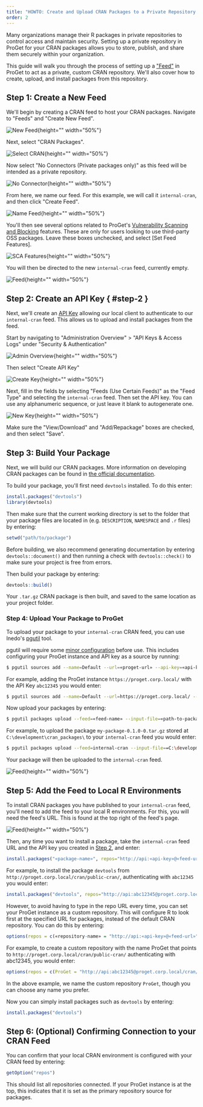 ```yaml
---
title: "HOWTO: Create and Upload CRAN Packages to a Private Repository in ProGet"
order: 2
---
```


Many organizations manage their R packages in private repositories to control access and maintain security. Setting up a private repository in ProGet for your CRAN packages allows you to store, publish, and share them securely within your organization.

This guide will walk you through the process of setting up a ["Feed"](/docs/proget/feeds/feed-overview) in ProGet to act as a private, custom CRAN repository. We'll also cover how to create, upload, and install packages from this repository.

## Step 1: Create a New Feed

We'll begin by creating a CRAN feed to host your CRAN packages. Navigate to "Feeds" and "Create New Feed".

![New Feed](/resources/docs/proget-feeds-createnewfeed.png){height="" width="50%"}

Next, select "CRAN Packages".

![Select CRAN](){height="" width="50%"}

Now select "No Connectors (Private packages only)" as this feed will be intended as a private repository.

![No Connector](){height="" width="50%"}

From here, we name our feed. For this example, we will call it `internal-cran`, and then click "Create Feed".

![Name Feed](){height="" width="50%"}

You'll then see several options related to ProGet's [Vulnerability Scanning and Blocking](/docs/proget/sca/vulnerabilities) features. These are only for users looking to use third-party OSS packages. Leave these boxes unchecked, and select [Set Feed Features].

![SCA Features](/resources/docs/proget-cran-internal-sca.png){height="" width="50%"}

You will then be directed to the new `internal-cran` feed, currently empty.

![Feed](/resources/docs/proget-cran-internal-emptyfeed.png){height="" width="50%"}

## Step 2: Create an API Key { #step-2 }

Next, we'll create an [API Key](/docs/proget/reference-api/proget-apikeys) allowing our local client to authenticate to our `internal-cran` feed. This allows us to upload and install packages from the feed.

Start by navigating to "Administration Overview" > "API Keys & Access Logs" under "Security & Authentication"

![Admin Overview](/resources/docs/proget-admin-apikeys.png){height="" width="50%"}

Then select "Create API Key"

![Create Key](/resources/docs/proget-apikey-new.png){height="" width="50%"}

Next, fill in the fields by selecting "Feeds (Use Certain Feeds)" as the "Feed Type" and selecting the `internal-cran` feed. Then set the API key. You can use any alphanumeric sequence, or just leave it blank to autogenerate one.

![New Key](/resources/docs/proget-cran-apikey-2.png){height="" width="50%"}

Make sure the "View/Download" and "Add/Repackage" boxes are checked, and then select "Save".

## Step 3: Build Your Package

Next, we will build our CRAN packages. More information on developing CRAN packages can be found in [the official documentation](https://cran.r-project.org/web/packages/rcompendium/vignettes/developing_a_package.html).

To build your package, you'll first need `devtools` installed. To do this enter:

```r
install.packages("devtools")
library(devtools)
```
 
Then make sure that the current working directory is set to the folder that your package files are located in (e.g. `DESCRIPTION`, `NAMESPACE` and `.r` files) by entering:

```r
setwd("path/to/package")
```
Before building, we also recommend generating documentation by entering `devtools::document()` and then running a check with `devtools::check()` to make sure your project is free from errors.
 
Then build your package by entering:

```r
devtools::build()
```

Your `.tar.gz` CRAN package is then built, and saved to the same location as your project folder. 

### Step 4: Upload Your Package to ProGet

To upload your package to your `internal-cran` CRAN feed, you can use Inedo's [pgutil](/docs/proget/reference-api/proget-pgutil) tool.

pgutil will require some [minor configuration](/docs/proget/reference-api/proget-pgutil#sources) before use. This includes configuring your ProGet instance and API key as a source by running:

```bash
$ pgutil sources add --name=Default --url=«proget-url» --api-key=«api-key»
```

For example, adding the ProGet instance `https://proget.corp.local/` with the API Key `abc12345` you would enter:

```bash
$ pgutil sources add --name=Default --url=https://proget.corp.local/ --api-key=abc12345
```

Now upload your packages by entering:

```bash
$ pgutil packages upload --feed=«feed-name» --input-file=«path-to-package»
```

For example, to upload the package `my-package-0.1.0-0.tar.gz` stored at `C:\development\cran_packages\` to your `internal-cran` feed you would enter:

```bash
$ pgutil packages upload --feed=internal-cran --input-file==C:\development\cran_packages\my-package-0.1.0-0.tar.gz
```

Your package will then be uploaded to the `internal-cran` feed.

![Feed](){height="" width="50%"}

## Step 5: Add the Feed to Local R Environments

To install CRAN packages you have published to your `internal-cran` feed, you'll need to add the feed to your local R environments. For this, you will need the feed's URL. This is found at the top right of the feed's page.

![Feed](){height="" width="50%"}

Then, any time you want to install a package, take the `internal-cran` feed URL and the API key you created in [Step 2](#step-2), and enter:

```r
install.packages("«package-name»", repos="http://api:«api-key»@«feed-url»")
```

For example, to install the package `devtools` from `http://proget.corp.local/cran/public-cran/`, authenticating with `abc12345` you would enter:

```r
install.packages("devtools", repos="http://api:abc12345@proget.corp.local/cran/public-cran/")
```

However, to avoid having to type in the repo URL every time, you can set your ProGet instance as a custom repository. This will configure R to look first at the specified URL for packages, instead of the default CRAN repository. You can do this by entering:

```r
options(repos = c(«repository-name» = "http://api:«api-key»@«feed-url»"))
```

For example, to create a custom repository with the name ProGet that points to `http://proget.corp.local/cran/public-cran/` authenticating with abc12345, you would enter: 

```r
options(repos = c(ProGet = "http://api:abc12345@proget.corp.local/cran/public-cran/"))
```

In the above example, we name the custom repository `ProGet`, though you can choose any name you prefer.

Now you can simply install packages such as `devtools` by entering:

```r
install.packages("devtools")
```

## Step 6: (Optional) Confirming Connection to your CRAN Feed

You can confirm that your local CRAN environment is configured with your CRAN feed by entering:

```r
getOption("repos")
```

This should list all repositories connected. If your ProGet instance is at the top, this indicates that it is set as the primary repository source for packages.